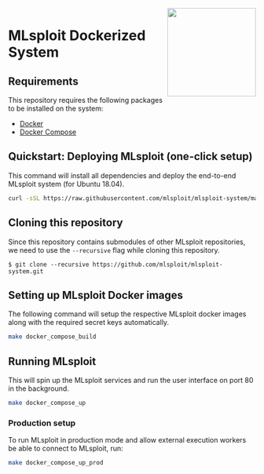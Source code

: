 <img width="180" align="right" src="https://mlsploit.github.io/static/img/mlsploit-logo.png">

# MLsploit Dockerized System

<!-- [![Deploy to Azure](https://aka.ms/deploytoazurebutton)](https://azuredeploy.net/) -->

## Requirements

This repository requires the following packages to be installed on the system:
- [Docker](https://docs.docker.com/get-docker/)
- [Docker Compose](https://docs.docker.com/compose/install/)

## Quickstart: Deploying MLsploit (one-click setup)

This command will install all dependencies
and deploy the end-to-end MLsploit system (for Ubuntu 18.04).

```bash
curl -sSL https://raw.githubusercontent.com/mlsploit/mlsploit-system/master/deployment.sh | bash
```

## Cloning this repository

Since this repository contains submodules of other MLsploit repositories,
we need to use the `--recursive` flag while cloning this repository.

```
$ git clone --recursive https://github.com/mlsploit/mlsploit-system.git
```


## Setting up MLsploit Docker images

The following command will setup the respective MLsploit docker images
along with the required secret keys automatically.

```bash
make docker_compose_build
```


## Running MLsploit

This will spin up the MLsploit services and run the user interface on port 80
in the background.

```bash
make docker_compose_up
```

### Production setup

To run MLsploit in production mode and allow external execution workers be able to connect to MLsploit, run:

```bash
make docker_compose_up_prod
```
